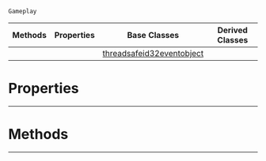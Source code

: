  `Gameplay`

|Methods|Properties|Base Classes|Derived Classes|
|---|---|---|---|
| | |[threadsafeid32eventobject](https://plasmaengine.github.io/PlasmaDocs/Plasma1/C++/code_reference/class_reference/threadsafeid32eventobject.markdown)| |


 #  Properties


---  
 #  Methods


---  
 

 